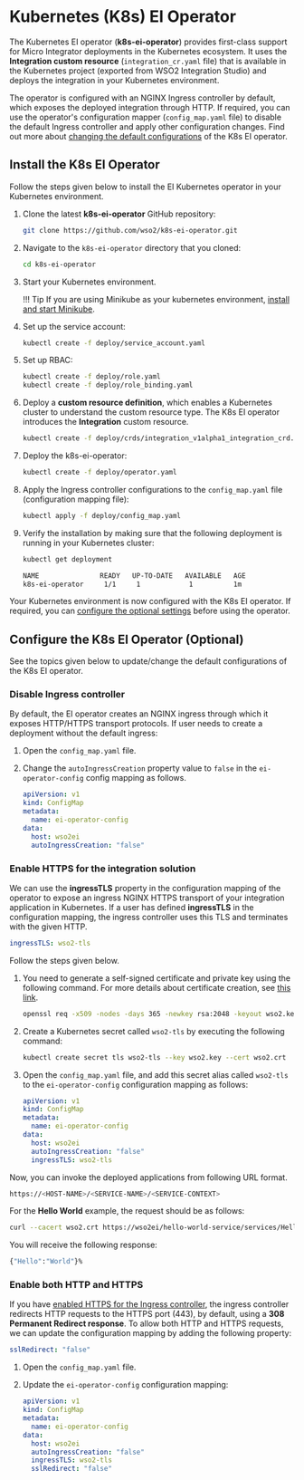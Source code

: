 # Kubernetes (K8s) EI Operator

The Kubernetes EI operator (**k8s-ei-operator**) provides first-class support for Micro Integrator deployments in the Kubernetes ecosystem. It uses the **Integration custom resource** (`integration_cr.yaml` file) that is available in the Kubernetes project (exported from WSO2 Integration Studio) and deploys the integration in your Kubernetes environment.

The operator is configured with an NGINX Ingress controller by default, which exposes the deployed integration through HTTP. If required, you can use the operator's configuration mapper (`config_map.yaml` file) to disable the default Ingress controller and apply other configuration changes. Find out more about [changing the default configurations](#configure-the-k8s-ei-operator-optional) of the K8s EI operator.

##  Install the K8s EI Operator
Follow the steps given below to install the EI Kubernetes operator in your Kubernetes environment.

1.  Clone the latest **k8s-ei-operator** GitHub repository:

    ```bash
    git clone https://github.com/wso2/k8s-ei-operator.git
    ```
    
2.  Navigate to the `k8s-ei-operator` directory that you cloned:

    ```bash
    cd k8s-ei-operator
    ```

3.  Start your Kubernetes environment.

    !!! Tip
        If you are using Minikube as your kubernetes environment, [install and start Minikube](https://kubernetes.io/docs/setup/learning-environment/minikube/).

4.  Set up the service account:

    ```bash
    kubectl create -f deploy/service_account.yaml
    ```
    
5.  Set up RBAC:

    ```bash
    kubectl create -f deploy/role.yaml
    kubectl create -f deploy/role_binding.yaml
    ```
    
6.  Deploy a **custom resource definition**, which enables a Kubernetes cluster to understand the custom resource type. The K8s EI operator introduces the **Integration** custom resource.

    ```bash
    kubectl create -f deploy/crds/integration_v1alpha1_integration_crd.yaml
    ```
    
7.  Deploy the k8s-ei-operator:

    ```bash
    kubectl create -f deploy/operator.yaml
    ```
    
8. Apply the Ingress controller configurations to the `config_map.yaml` file (configuration mapping file):

    ```bash
    kubectl apply -f deploy/config_map.yaml
    ```

9. Verify the installation by making sure that the following deployment is running in your Kubernetes cluster:

    ```bash
    kubectl get deployment

    NAME               READY   UP-TO-DATE   AVAILABLE   AGE
    k8s-ei-operator     1/1     1            1          1m
    ```

Your Kubernetes environment is now configured with the K8s EI operator. If required, you can [configure the optional settings](#configure-the-k8s-ei-operator-optional) before using the operator.

## Configure the K8s EI Operator (Optional)
See the topics given below to update/change the default configurations of the K8s EI operator.

### Disable Ingress controller

By default, the EI operator creates an NGINX ingress through which it exposes HTTP/HTTPS transport protocols. If user needs to create a deployment without the default ingress:

1.  Open the `config_map.yaml` file.
2.  Change the `autoIngressCreation` property value to `false` in the `ei-operator-config` config mapping as follows.

    ```yaml
    apiVersion: v1
    kind: ConfigMap
    metadata:
      name: ei-operator-config
    data:
      host: wso2ei
      autoIngressCreation: "false" 
    ```

### Enable HTTPS for the integration solution
We can use the **ingressTLS** property in the configuration mapping of the operator to expose an ingress NGINX HTTPS transport of your integration application in Kubernetes. If a user has defined **ingressTLS** in the configuration mapping, the ingress controller uses this TLS and terminates with the given HTTP.

```yaml
ingressTLS: wso2-tls
```

Follow the steps given below.

1.  You need to generate a self-signed certificate and private key using the following command. For more details about certificate creation, see [this link](https://github.com/kubernetes/ingress-nginx/blob/master/docs/user-guide/tls.md#tls-secrets).
    ```bash
    openssl req -x509 -nodes -days 365 -newkey rsa:2048 -keyout wso2.key -out wso2.crt -subj "/CN=wso2/O=wso2"
    ```

2.  Create a Kubernetes secret called `wso2-tls` by executing the following command:
    ```bash
    kubectl create secret tls wso2-tls --key wso2.key --cert wso2.crt
    ```

3.  Open the `config_map.yaml` file, and add this secret alias called `wso2-tls` to the `ei-operator-config` configuration mapping as follows:
    ```yaml
    apiVersion: v1
    kind: ConfigMap
    metadata:
      name: ei-operator-config
    data:
      host: wso2ei
      autoIngressCreation: "false" 
      ingressTLS: wso2-tls
    ```

Now, you can invoke the deployed applications from following URL format.

```bash
https://<HOST-NAME>/<SERVICE-NAME>/<SERVICE-CONTEXT>
```

For the **Hello World** example, the request should be as follows:

```bash
curl --cacert wso2.crt https://wso2ei/hello-world-service/services/HelloWorld
```

You will receive the following response:

```bash
{"Hello":"World"}%
```

### Enable both HTTP and HTTPS

If you have [enabled HTTPS for the Ingress controller](#enable-https-for-the-integration-solution), the ingress controller redirects HTTP requests to the HTTPS port (443), by default, using a **308 Permanent Redirect response**. To allow both HTTP and HTTPS requests, we can update the configuration mapping by adding the following property:

```yaml
sslRedirect: "false"
```

1.  Open the `config_map.yaml` file.
2.  Update the `ei-operator-config` configuration mapping:

    ```yaml
    apiVersion: v1
    kind: ConfigMap
    metadata:
      name: ei-operator-config
    data:
      host: wso2ei
      autoIngressCreation: "false" 
      ingressTLS: wso2-tls
      sslRedirect: "false"
    ```